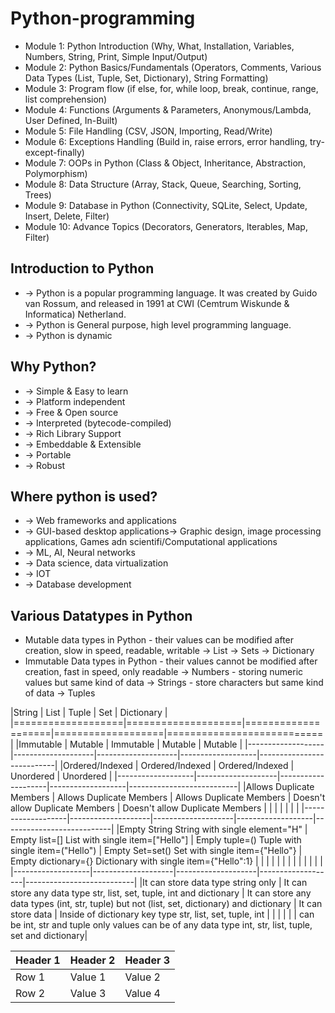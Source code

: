 # Python-programming

* Module 1: Python Introduction (Why, What, Installation, Variables, Numbers, String, Print, Simple Input/Output)
* Module 2: Python Basics/Fundamentals (Operators, Comments, Various Data Types (List, Tuple, Set, Dictionary), String Formatting)
* Module 3: Program flow (if else, for, while loop, break, continue, range, list comprehension)
* Module 4: Functions (Arguments & Parameters, Anonymous/Lambda, User Defined, In-Built)
* Module 5: File Handling (CSV, JSON, Importing, Read/Write)
* Module 6: Exceptions Handling (Build in, raise errors, error handling, try-except-finally)
* Module 7: OOPs in Python (Class & Object, Inheritance, Abstraction, Polymorphism)
* Module 8: Data Structure (Array, Stack, Queue, Searching, Sorting, Trees)
* Module 9: Database in Python (Connectivity, SQLite, Select, Update, Insert, Delete, Filter)
* Module 10: Advance Topics (Decorators, Generators, Iterables, Map, Filter)

## Introduction to Python
* -> Python is a popular programming language. It was created by Guido van Rossum, and released in 1991 at CWI (Cemtrum Wiskunde & Informatica) Netherland.
* -> Python is General purpose, high level programming language.
* -> Python is dynamic

## Why Python?
* -> Simple & Easy to learn
* -> Platform independent
* -> Free & Open source
* -> Interpreted (bytecode-compiled)
* -> Rich Library Support
* -> Embeddable & Extensible
* -> Portable
* -> Robust

## Where python is used?
* -> Web frameworks and applications
* -> GUI-based desktop applications-> Graphic design, image processing applications, Games adn scientifi/Computational applications
* -> ML, AI, Neural networks
* -> Data science, data virtualization
* -> IOT 
* -> Database development

## Various Datatypes in Python
* Mutable data types in Python - their values can be modified after creation, slow in speed, readable, writable
-> List
-> Sets
-> Dictionary
* Immutable Data types in Python - their values cannot be modified after creation, fast in speed, only readable
-> Numbers - storing numeric values but same kind of data
-> Strings - store characters but same kind of data
-> Tuples


|String             |  List              | Tuple              | Set               | Dictionary                |
|===================|====================|====================|===================|===========================|
|Immutable          |  Mutable           | Immutable          | Mutable           | Mutable                   |
|-------------------|--------------------|--------------------|-------------------|---------------------------|
|Ordered/Indexed    |  Ordered/Indexed   | Ordered/Indexed    | Unordered         | Unordered                 |
|-------------------|--------------------|--------------------|-------------------|---------------------------|
|Allows Duplicate Members  |  Allows Duplicate Members  | Allows Duplicate Members   | Doesn't allow Duplicate Members    | Doesn't allow Duplicate Members            |
|            |             |             |  |          |
|-------------------|--------------------|--------------------|-------------------|---------------------------|
|Empty String String with single element="H"       |  Empty list=[] List with single item=["Hello"]    | Emply tuple=() Tuple with single item=("Hello")   | Empty Set=set() Set with single item={"Hello"}  | Empty dictionary={} Dictionary with single item={"Hello":1}      |
| |    |   |    |     |
|        |      |      |     |          |
|-------------------|--------------------|--------------------|-------------------|---------------------------|
|It can store data type string only  |  It can store any data type str, list, set, tuple, int and dictionary | It can store any data types (int, str, tuple) but not (list, set,  dictionary)  and dictionary   | It can store data | Inside of dictionary key type str, list, set, tuple, int  |
|   |      |      |   | can be int, str and tuple only values can be of any data type int, str, list, tuple, set and dictionary|

| Header 1 | Header 2 | Header 3 |
|----------|----------|----------|
| Row 1    | Value 1  | Value 2  |
| Row 2    | Value 3  | Value 4  |


